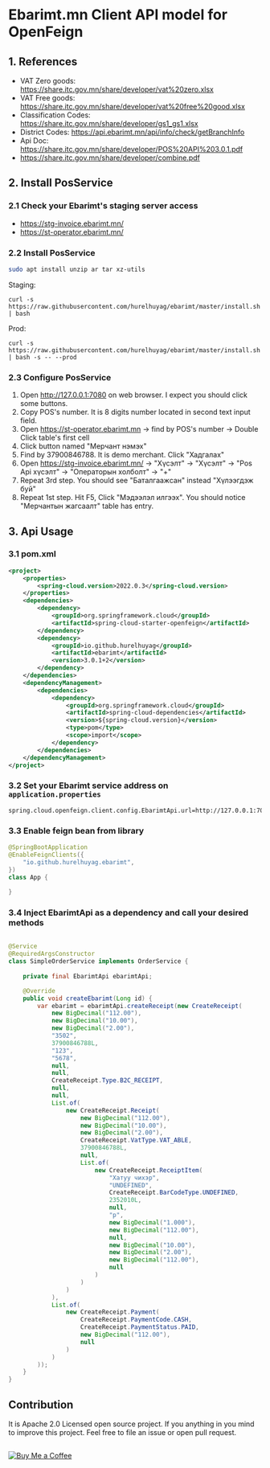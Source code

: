 # Ebarimt.mn Client API model for OpenFeign

## 1. References

- VAT Zero goods: https://share.itc.gov.mn/share/developer/vat%20zero.xlsx
- VAT Free goods: https://share.itc.gov.mn/share/developer/vat%20free%20good.xlsx
- Classification Codes: https://share.itc.gov.mn/share/developer/gs1_gs1.xlsx
- District Codes: https://api.ebarimt.mn/api/info/check/getBranchInfo
- Api Doc: https://share.itc.gov.mn/share/developer/POS%20API%203.0.1.pdf
- https://share.itc.gov.mn/share/developer/combine.pdf

## 2. Install PosService

### 2.1 Check your Ebarimt's staging server access

- https://stg-invoice.ebarimt.mn/
- https://st-operator.ebarimt.mn/

### 2.2 Install PosService

```bash
sudo apt install unzip ar tar xz-utils
```
Staging: 
```
curl -s https://raw.githubusercontent.com/hurelhuyag/ebarimt/master/install.sh | bash
```

Prod: 
```
curl -s https://raw.githubusercontent.com/hurelhuyag/ebarimt/master/install.sh | bash -s -- --prod
```

### 2.3 Configure PosService

1. Open http://127.0.0.1:7080 on web browser. I expect you should click some buttons.
2. Copy POS's number. It is 8 digits number located in second text input field.
3. Open https://st-operator.ebarimt.mn -> find by POS's number -> Double Click table's first cell 
4. Click button named "Мерчант нэмэх"
5. Find by 37900846788. It is demo merchant. Click "Хадгалах"
6. Open https://stg-invoice.ebarimt.mn/ -> "Хүсэлт" -> "Хүсэлт" -> "Pos Api хүсэлт" -> "Операторын холболт" -> "+"
7. Repeat 3rd step. You should see "Баталгаажсан" instead "Хүлээгдэж буй"
8. Repeat 1st step. Hit F5, Click "Мэдээлэл илгээх". You should notice "Мерчантын жагсаалт" table has entry.


## 3. Api Usage

### 3.1 pom.xml
```xml
<project>
    <properties>
        <spring-cloud.version>2022.0.3</spring-cloud.version>
    </properties>
    <dependencies>
        <dependency>
            <groupId>org.springframework.cloud</groupId>
            <artifactId>spring-cloud-starter-openfeign</artifactId>
        </dependency>
        <dependency>
            <groupId>io.github.hurelhuyag</groupId>
            <artifactId>ebarimt</artifactId>
            <version>3.0.1+2</version>
        </dependency>
    </dependencies>
    <dependencyManagement>
        <dependencies>
            <dependency>
                <groupId>org.springframework.cloud</groupId>
                <artifactId>spring-cloud-dependencies</artifactId>
                <version>${spring-cloud.version}</version>
                <type>pom</type>
                <scope>import</scope>
            </dependency>
        </dependencies>
    </dependencyManagement>
</project>
```

### 3.2 Set your Ebarimt service address on `application.properties`
```properties
spring.cloud.openfeign.client.config.EbarimtApi.url=http://127.0.0.1:7080
```

### 3.3 Enable feign bean from library
```java
@SpringBootApplication
@EnableFeignClients({
    "io.github.hurelhuyag.ebarimt",
})
class App {
    
}
```

### 3.4 Inject EbarimtApi as a dependency and call your desired methods
```java

@Service
@RequiredArgsConstructor
class SimpleOrderService implements OrderService {
    
    private final EbarimtApi ebarimtApi;

    @Override
    public void createEbarimt(Long id) {
        var ebarimt = ebarimtApi.createReceipt(new CreateReceipt(
            new BigDecimal("112.00"),
            new BigDecimal("10.00"),
            new BigDecimal("2.00"),
            "3502",
            37900846788L,
            "123",
            "5678",
            null,
            null,
            CreateReceipt.Type.B2C_RECEIPT,
            null,
            null,
            List.of(
                new CreateReceipt.Receipt(
                    new BigDecimal("112.00"),
                    new BigDecimal("10.00"),
                    new BigDecimal("2.00"),
                    CreateReceipt.VatType.VAT_ABLE,
                    37900846788L,
                    null,
                    List.of(
                        new CreateReceipt.ReceiptItem(
                            "Хатуу чихэр",
                            "UNDEFINED",
                            CreateReceipt.BarCodeType.UNDEFINED,
                            2352010L,
                            null,
                            "p",
                            new BigDecimal("1.000"),
                            new BigDecimal("112.00"),
                            null,
                            new BigDecimal("10.00"),
                            new BigDecimal("2.00"),
                            new BigDecimal("112.00"),
                            null
                        )
                    )
                )
            ),
            List.of(
                new CreateReceipt.Payment(
                    CreateReceipt.PaymentCode.CASH,
                    CreateReceipt.PaymentStatus.PAID,
                    new BigDecimal("112.00"),
                    null
                )
            )
        ));
    }
}

```


## Contribution

It is Apache 2.0 Licensed open source project. If you anything in you mind to improve this project. Feel free to file an issue or open pull request.

## 

[![Buy Me a Coffee](https://img.shields.io/badge/Buy%20Me%20a%20Coffee-FFDD00?style=for-the-badge&logo=buy-me-a-coffee&logoColor=black)](https://www.buymeacoffee.com/hurelhuyag)
